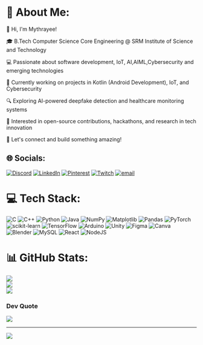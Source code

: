 # 💫 About Me:
👋 Hi, I'm Mythrayee!

🎓 B.Tech Computer Science Core Engineering @ SRM Institute of Science and Technology

💻 Passionate about software development, IoT, AI,AIML,Cybersecurity and emerging technologies

🚀 Currently working on projects in Kotlin (Android Development), IoT, and Cybersecurity

🔍 Exploring AI-powered deepfake detection and healthcare monitoring systems

📌 Interested in open-source contributions, hackathons, and research in tech innovation

🌟 Let's connect and build something amazing!


## 🌐 Socials:
[![Discord](https://img.shields.io/badge/Discord-%237289DA.svg?logo=discord&logoColor=white)](https://discord.gg/_mythrayee_) 
[![LinkedIn](https://img.shields.io/badge/LinkedIn-%230077B5.svg?logo=linkedin&logoColor=white)](www.linkedin.com/in/mythrayee) [![Pinterest](https://img.shields.io/badge/Pinterest-%23E60023.svg?logo=Pinterest&logoColor=white)](https://pinterest.com/Mythrayee) [![Twitch](https://img.shields.io/badge/Twitch-%239146FF.svg?logo=Twitch&logoColor=white)](https://twitch.tv/mythrayee) [![email](https://img.shields.io/badge/Email-D14836?logo=gmail&logoColor=white)](mailto:mythrayee2007@gmail.com) 

# 💻 Tech Stack:
![C](https://img.shields.io/badge/c-%2300599C.svg?style=for-the-badge&logo=c&logoColor=white) ![C++](https://img.shields.io/badge/c++-%2300599C.svg?style=for-the-badge&logo=c%2B%2B&logoColor=white) ![Python](https://img.shields.io/badge/python-3670A0?style=for-the-badge&logo=python&logoColor=ffdd54) ![Java](https://img.shields.io/badge/java-%23ED8B00.svg?style=for-the-badge&logo=openjdk&logoColor=white) ![NumPy](https://img.shields.io/badge/numpy-%23013243.svg?style=for-the-badge&logo=numpy&logoColor=white) ![Matplotlib](https://img.shields.io/badge/Matplotlib-%23ffffff.svg?style=for-the-badge&logo=Matplotlib&logoColor=black) ![Pandas](https://img.shields.io/badge/pandas-%23150458.svg?style=for-the-badge&logo=pandas&logoColor=white) ![PyTorch](https://img.shields.io/badge/PyTorch-%23EE4C2C.svg?style=for-the-badge&logo=PyTorch&logoColor=white) ![scikit-learn](https://img.shields.io/badge/scikit--learn-%23F7931E.svg?style=for-the-badge&logo=scikit-learn&logoColor=white) ![TensorFlow](https://img.shields.io/badge/TensorFlow-%23FF6F00.svg?style=for-the-badge&logo=TensorFlow&logoColor=white) ![Arduino](https://img.shields.io/badge/-Arduino-00979D?style=for-the-badge&logo=Arduino&logoColor=white) ![Unity](https://img.shields.io/badge/unity-%23000000.svg?style=for-the-badge&logo=unity&logoColor=white) ![Figma](https://img.shields.io/badge/figma-%23F24E1E.svg?style=for-the-badge&logo=figma&logoColor=white) ![Canva](https://img.shields.io/badge/Canva-%2300C4CC.svg?style=for-the-badge&logo=Canva&logoColor=white) ![Blender](https://img.shields.io/badge/blender-%23F5792A.svg?style=for-the-badge&logo=blender&logoColor=white) ![MySQL](https://img.shields.io/badge/mysql-4479A1.svg?style=for-the-badge&logo=mysql&logoColor=white) ![React](https://img.shields.io/badge/react-%2320232a.svg?style=for-the-badge&logo=react&logoColor=%2361DAFB) ![NodeJS](https://img.shields.io/badge/node.js-6DA55F?style=for-the-badge&logo=node.js&logoColor=white)
# 📊 GitHub Stats:
![](https://github-readme-stats.vercel.app/api?username=Mythrayee12&theme=dark&hide_border=false&include_all_commits=false&count_private=false)<br/>
![](https://nirzak-streak-stats.vercel.app/?user=Mythrayee12&theme=dark&hide_border=false)<br/>
![](https://github-readme-stats.vercel.app/api/top-langs/?username=Mythrayee12&theme=dark&hide_border=false&include_all_commits=false&count_private=false&layout=compact)

### Dev Quote
![](https://quotes-github-readme.vercel.app/api?type=horizontal&theme=radical)

---
[![](https://visitcount.itsvg.in/api?id=Mythrayee12&icon=0&color=0)](https://visitcount.itsvg.in)

<!-- Proudly created with GPRM ( https://gprm.itsvg.in ) -->

